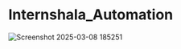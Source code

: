 
# Internshala_Automation
![Screenshot 2025-03-08 185251](https://github.com/user-attachments/assets/1b116d99-26a1-4f89-9fd6-40b642e0f441)

